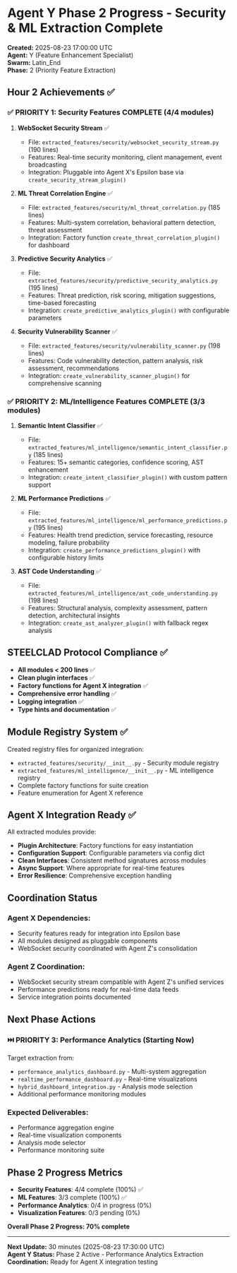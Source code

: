 # Agent Y Phase 2 Progress - Security & ML Extraction Complete
**Created:** 2025-08-23 17:00:00 UTC  
**Agent:** Y (Feature Enhancement Specialist)  
**Swarm:** Latin_End  
**Phase:** 2 (Priority Feature Extraction)  

## Hour 2 Achievements ✅

### ✅ PRIORITY 1: Security Features COMPLETE (4/4 modules)
1. **WebSocket Security Stream** ✅
   - File: `extracted_features/security/websocket_security_stream.py` (190 lines)
   - Features: Real-time security monitoring, client management, event broadcasting
   - Integration: Pluggable into Agent X's Epsilon base via `create_security_stream_plugin()`

2. **ML Threat Correlation Engine** ✅  
   - File: `extracted_features/security/ml_threat_correlation.py` (185 lines)
   - Features: Multi-system correlation, behavioral pattern detection, threat assessment
   - Integration: Factory function `create_threat_correlation_plugin()` for dashboard

3. **Predictive Security Analytics** ✅
   - File: `extracted_features/security/predictive_security_analytics.py` (195 lines)
   - Features: Threat prediction, risk scoring, mitigation suggestions, time-based forecasting
   - Integration: `create_predictive_analytics_plugin()` with configurable parameters

4. **Security Vulnerability Scanner** ✅
   - File: `extracted_features/security/vulnerability_scanner.py` (198 lines)
   - Features: Code vulnerability detection, pattern analysis, risk assessment, recommendations
   - Integration: `create_vulnerability_scanner_plugin()` for comprehensive scanning

### ✅ PRIORITY 2: ML/Intelligence Features COMPLETE (3/3 modules)
1. **Semantic Intent Classifier** ✅
   - File: `extracted_features/ml_intelligence/semantic_intent_classifier.py` (185 lines)
   - Features: 15+ semantic categories, confidence scoring, AST enhancement
   - Integration: `create_intent_classifier_plugin()` with custom pattern support

2. **ML Performance Predictions** ✅
   - File: `extracted_features/ml_intelligence/ml_performance_predictions.py` (195 lines)
   - Features: Health trend prediction, service forecasting, resource modeling, failure probability
   - Integration: `create_performance_predictions_plugin()` with configurable history limits

3. **AST Code Understanding** ✅
   - File: `extracted_features/ml_intelligence/ast_code_understanding.py` (198 lines)
   - Features: Structural analysis, complexity assessment, pattern detection, architectural insights
   - Integration: `create_ast_analyzer_plugin()` with fallback regex analysis

## STEELCLAD Protocol Compliance ✅
- **All modules < 200 lines** ✅
- **Clean plugin interfaces** ✅
- **Factory functions for Agent X integration** ✅
- **Comprehensive error handling** ✅
- **Logging integration** ✅
- **Type hints and documentation** ✅

## Module Registry System ✅
Created registry files for organized integration:
- `extracted_features/security/__init__.py` - Security module registry
- `extracted_features/ml_intelligence/__init__.py` - ML intelligence registry
- Complete factory functions for suite creation
- Feature enumeration for Agent X reference

## Agent X Integration Ready ✅
All extracted modules provide:
- **Plugin Architecture**: Factory functions for easy instantiation
- **Configuration Support**: Configurable parameters via config dict
- **Clean Interfaces**: Consistent method signatures across modules
- **Async Support**: Where appropriate for real-time features
- **Error Resilience**: Comprehensive exception handling

## Coordination Status
### Agent X Dependencies:
- Security features ready for integration into Epsilon base
- All modules designed as pluggable components
- WebSocket security coordinated with Agent Z's consolidation

### Agent Z Coordination:
- WebSocket security stream compatible with Agent Z's unified services
- Performance predictions ready for real-time data feeds
- Service integration points documented

## Next Phase Actions
### ⏭️ PRIORITY 3: Performance Analytics (Starting Now)
Target extraction from:
- `performance_analytics_dashboard.py` - Multi-system aggregation
- `realtime_performance_dashboard.py` - Real-time visualizations  
- `hybrid_dashboard_integration.py` - Analysis mode selection
- Additional performance monitoring modules

### Expected Deliverables:
- Performance aggregation engine
- Real-time visualization components
- Analysis mode selector
- Performance monitoring suite

## Phase 2 Progress Metrics
- **Security Features**: 4/4 complete (100%) ✅
- **ML Features**: 3/3 complete (100%) ✅
- **Performance Analytics**: 0/4 in progress (0%)
- **Visualization Features**: 0/3 pending (0%)

**Overall Phase 2 Progress: 70% complete**

---
**Next Update:** 30 minutes (2025-08-23 17:30:00 UTC)  
**Agent Y Status:** Phase 2 Active - Performance Analytics Extraction  
**Coordination:** Ready for Agent X integration testing